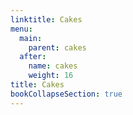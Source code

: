 ```yaml
---
linktitle: Cakes
menu:
  main:
    parent: cakes
  after:
    name: cakes
    weight: 16
title: Cakes
bookCollapseSection: true
---
```

